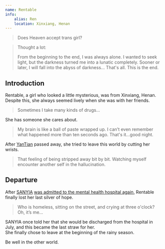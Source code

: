 ```yaml
---
name: Rentable
info:
    alias: Ren
    location: Xinxiang, Henan
---
```


> Does Heaven accept trans girl?

> Thought a lot:
>
> From the beginning to the end, I was always alone.
> I wanted to seek light, but the darkness turned me into a lunatic completely.
> Sooner or later, I will fall into the abyss of darkness…
> That's all. This is the end.

## Introduction

Rentable, a girl who looked a little mysterious, was from Xinxiang, Henan.  
Despite this, she always seemed lively when she was with her friends.

> Sometimes I take many kinds of drugs...  

She has someone she cares about.

> My brain is like a ball of paste wrapped up.
> I can’t even remember what happened more than ten seconds ago.
> That's it...good night.

After [YanTian](https://one-among.us/profile/SS3B_0016) passed away, she tried to leave this world by cutting her wrists.  

> That feeling of being stripped away bit by bit.
> Watching myself encounter another self in the hallucination.

## Departure

After [SANYIA](http://www.sanyia.top) [was admitted to the mental health hospital again](https://meow.sanyia.top/index.php/archives/357/), Rentable finally lost her last silver of hope.

> Who is homeless, sitting on the street, and crying at three o'clock?
> Oh, it’s me...

SANYIA once told her that she would be discharged from the hospital in July, and this became the last straw for her.  
She finally chose to leave at the beginning of the rainy season.

Be well in the other world.

<p style="font-size: 0.001px;">醉后不知天在水,满船清梦压星河</p>
